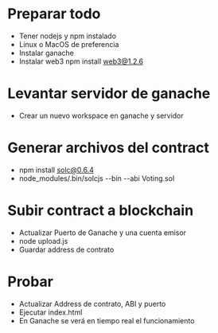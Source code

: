 # Preparar todo

- Tener nodejs y npm instalado
- Linux o MacOS de preferencia
- Instalar ganache
- Instalar web3
  npm install web3@1.2.6

# Levantar servidor de ganache

- Crear un nuevo workspace en ganache y servidor

# Generar archivos del contract

- npm install solc@0.6.4
- node_modules/.bin/solcjs --bin --abi Voting.sol

# Subir contract a blockchain

- Actualizar Puerto de Ganache y una cuenta emisor
- node upload.js
- Guardar address de contrato

# Probar

- Actualizar Address de contrato, ABI y puerto
- Ejecutar index.html
- En Ganache se verá en tiempo real el funcionamiento
